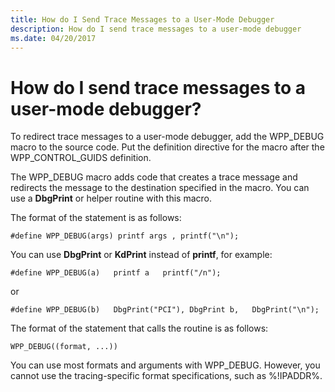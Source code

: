 ```yaml
---
title: How do I Send Trace Messages to a User-Mode Debugger
description: How do I send trace messages to a user-mode debugger
ms.date: 04/20/2017
---
```


# How do I send trace messages to a user-mode debugger?


To redirect trace messages to a user-mode debugger, add the WPP\_DEBUG macro to the source code. Put the definition directive for the macro after the WPP\_CONTROL\_GUIDS definition.

The WPP\_DEBUG macro adds code that creates a trace message and redirects the message to the destination specified in the macro. You can use a **DbgPrint** or helper routine with this macro.

The format of the statement is as follows:

```
#define WPP_DEBUG(args) printf args , printf("\n");
```

You can use **DbgPrint** or **KdPrint** instead of **printf**, for example:

```
#define WPP_DEBUG(a)   printf a   printf("/n");
```

or

```
#define WPP_DEBUG(b)   DbgPrint("PCI"), DbgPrint b,   DbgPrint("\n");
```

The format of the statement that calls the routine is as follows:

```
WPP_DEBUG((format, ...))
```

You can use most formats and arguments with WPP\_DEBUG. However, you cannot use the tracing-specific format specifications, such as %!IPADDR%.

